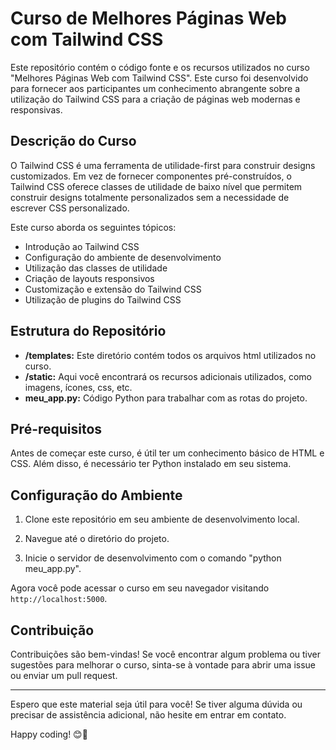 # Curso de Melhores Páginas Web com Tailwind CSS

Este repositório contém o código fonte e os recursos utilizados no curso "Melhores Páginas Web com Tailwind CSS". Este curso foi desenvolvido para fornecer aos participantes um conhecimento abrangente sobre a utilização do Tailwind CSS para a criação de páginas web modernas e responsivas.

## Descrição do Curso

O Tailwind CSS é uma ferramenta de utilidade-first para construir designs customizados. Em vez de fornecer componentes pré-construídos, o Tailwind CSS oferece classes de utilidade de baixo nível que permitem construir designs totalmente personalizados sem a necessidade de escrever CSS personalizado.

Este curso aborda os seguintes tópicos:

- Introdução ao Tailwind CSS
- Configuração do ambiente de desenvolvimento
- Utilização das classes de utilidade
- Criação de layouts responsivos
- Customização e extensão do Tailwind CSS
- Utilização de plugins do Tailwind CSS

## Estrutura do Repositório

- **/templates:** Este diretório contém todos os arquivos html utilizados no curso.
- **/static:** Aqui você encontrará os recursos adicionais utilizados, como imagens, ícones, css, etc.
- **meu_app.py:** Código Python para trabalhar com as rotas do projeto.

## Pré-requisitos

Antes de começar este curso, é útil ter um conhecimento básico de HTML e CSS. Além disso, é necessário ter Python instalado em seu sistema.

## Configuração do Ambiente

1. Clone este repositório em seu ambiente de desenvolvimento local.


2. Navegue até o diretório do projeto.


3. Inicie o servidor de desenvolvimento com o comando "python meu_app.py".


Agora você pode acessar o curso em seu navegador visitando `http://localhost:5000`.

## Contribuição

Contribuições são bem-vindas! Se você encontrar algum problema ou tiver sugestões para melhorar o curso, sinta-se à vontade para abrir uma issue ou enviar um pull request.

---

Espero que este material seja útil para você! Se tiver alguma dúvida ou precisar de assistência adicional, não hesite em entrar em contato.

Happy coding! 😊🚀
